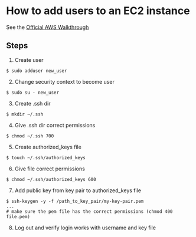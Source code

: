 # How to add users to an EC2 instance

See the [Official AWS Walkthrough](https://aws.amazon.com/premiumsupport/knowledge-center/new-user-accounts-linux-instance/)

## Steps
1. Create user
```
$ sudo adduser new_user
```
2. Change security context to become user
```
$ sudo su - new_user
```
3. Create .ssh dir
```
$ mkdir ~/.ssh
```
4. Give .ssh dir correct permissions
```
$ chmod ~/.ssh 700
```
5. Create authorized_keys file
```
$ touch ~/.ssh/authorized_keys
```
6. Give file correct permissions
```
$ chmod ~/.ssh/authorized_keys 600
```
7. Add public key from key pair to authorized_keys file
```
$ ssh-keygen -y -f /path_to_key_pair/my-key-pair.pem
...
# make sure the pem file has the correct permissions (chmod 400 file.pem)
```
8. Log out and verify login works with username and key file

